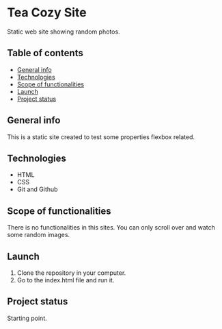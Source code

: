 # Tea Cozy Site

Static web site showing random photos.

## Table of contents

* [General info](#general-info)
* [Technologies](#technologies)
* [Scope of functionalities](#scope-of-functionalities)
* [Launch](#launch)
* [Project status](#project-status)

## General info

This is a static site created to test some properties flexbox related.

## Technologies

* HTML
* CSS
* Git and Github

## Scope of functionalities

There is no functionalities in this sites. You can only scroll over and watch some random images.

## Launch

1. Clone the repository in your computer.
2. Go to the index.html file and run it.

## Project status

Starting point.
